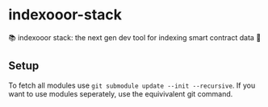# indexooor-stack
📚 indexooor stack: the next gen dev tool for indexing smart contract data 🫶

## Setup 

To fetch all modules use `git submodule update --init --recursive`. If you want to use modules seperately, use the equivivalent git command.
